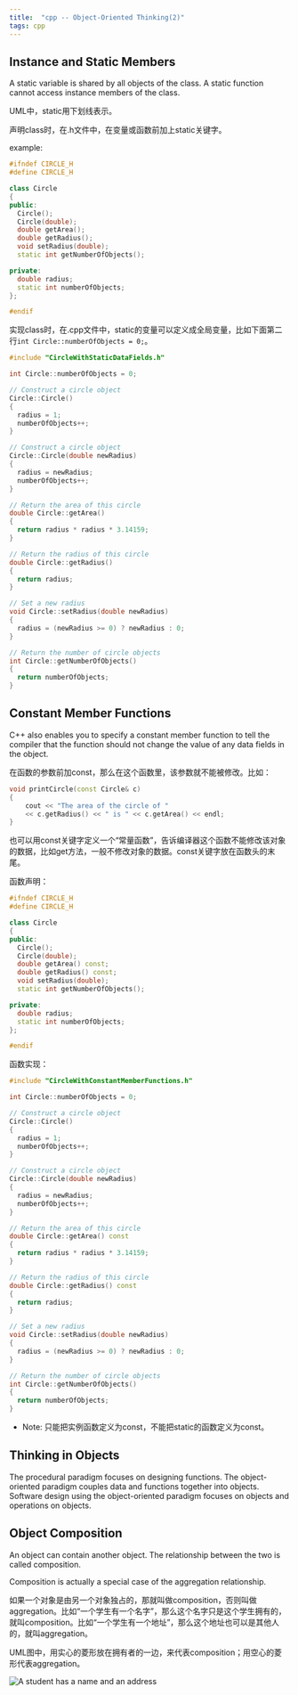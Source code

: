 ```yaml
---
title:  "cpp -- Object-Oriented Thinking(2)"
tags: cpp
---
```


## Instance and Static Members

A static variable is shared by all objects of the class. A static function cannot access
instance members of the class.

UML中，static用下划线表示。

声明class时，在.h文件中，在变量或函数前加上static关键字。

example:

```c++
#ifndef CIRCLE_H
#define CIRCLE_H

class Circle
{
public:
  Circle();
  Circle(double);
  double getArea();
  double getRadius();
  void setRadius(double);
  static int getNumberOfObjects();

private:
  double radius;
  static int numberOfObjects;
};

#endif
```

实现class时，在.cpp文件中，static的变量可以定义成全局变量，比如下面第二行`int Circle::numberOfObjects = 0;`。

```c++
#include "CircleWithStaticDataFields.h"

int Circle::numberOfObjects = 0;

// Construct a circle object
Circle::Circle()
{
  radius = 1;
  numberOfObjects++;
}

// Construct a circle object
Circle::Circle(double newRadius)
{
  radius = newRadius;
  numberOfObjects++;
}

// Return the area of this circle
double Circle::getArea()
{
  return radius * radius * 3.14159;
}

// Return the radius of this circle
double Circle::getRadius()
{
  return radius;
}

// Set a new radius
void Circle::setRadius(double newRadius)
{
  radius = (newRadius >= 0) ? newRadius : 0;
}

// Return the number of circle objects
int Circle::getNumberOfObjects()
{
  return numberOfObjects;
}

```

## Constant Member Functions

C++ also enables you to specify a constant member function to tell the compiler that
the function should not change the value of any data fields in the object.

在函数的参数前加const，那么在这个函数里，该参数就不能被修改。比如：

```c++
void printCircle(const Circle& c)
{
    cout << "The area of the circle of "
    << c.getRadius() << " is " << c.getArea() << endl;
}
```

也可以用const关键字定义一个“常量函数”，告诉编译器这个函数不能修改该对象的数据，比如get方法，一般不修改对象的数据。const关键字放在函数头的末尾。

函数声明：
```c++
#ifndef CIRCLE_H
#define CIRCLE_H

class Circle
{
public:
  Circle();
  Circle(double);
  double getArea() const;
  double getRadius() const;
  void setRadius(double);
  static int getNumberOfObjects();

private:
  double radius;
  static int numberOfObjects;
};

#endif
```

函数实现：
```c++
#include "CircleWithConstantMemberFunctions.h"

int Circle::numberOfObjects = 0;

// Construct a circle object
Circle::Circle()
{
  radius = 1;
  numberOfObjects++;
}

// Construct a circle object
Circle::Circle(double newRadius)
{
  radius = newRadius;
  numberOfObjects++;
}

// Return the area of this circle
double Circle::getArea() const
{
  return radius * radius * 3.14159;
}

// Return the radius of this circle
double Circle::getRadius() const
{
  return radius;
}

// Set a new radius
void Circle::setRadius(double newRadius)
{
  radius = (newRadius >= 0) ? newRadius : 0;
}

// Return the number of circle objects
int Circle::getNumberOfObjects()
{
  return numberOfObjects;
}

```

* Note: 只能把实例函数定义为const，不能把static的函数定义为const。

## Thinking in Objects

The procedural paradigm focuses on designing functions. The object-oriented
paradigm
couples data and functions together into objects. Software design using
the object-oriented paradigm focuses on objects and operations on objects.

## Object Composition

An object can contain another object. The relationship between the two is called composition.

Composition is actually a special case of the aggregation relationship.

如果一个对象是由另一个对象独占的，那就叫做composition，否则叫做aggregation。比如“一个学生有一个名字”，那么这个名字只是这个学生拥有的，就叫composition。比如“一个学生有一个地址”，那么这个地址也可以是其他人的，就叫aggregation。

UML图中，用实心的菱形放在拥有者的一边，来代表composition；用空心的菱形代表aggregation。

![A student has a name and an address]({{site.baseurl}}/assets/images/202101/aggregation_composition.jpg)